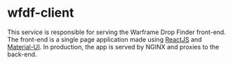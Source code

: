 # wfdf-client
This service is responsible for serving the Warframe Drop Finder front-end. The front-end is a single page application made using [ReactJS](https://reactjs.org/) and [Material-UI](https://material-ui.com/). In production, the app is served by NGINX and proxies to the back-end.
